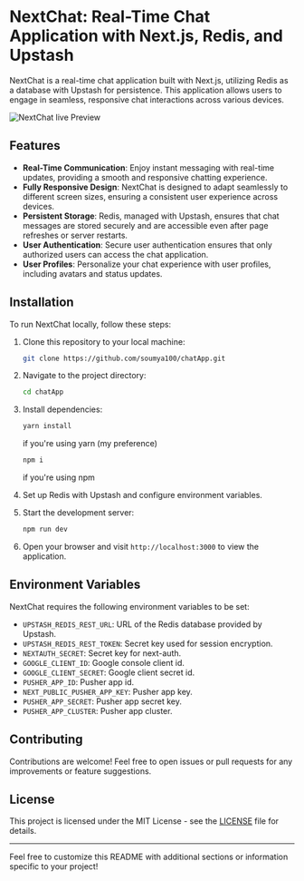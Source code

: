 # NextChat: Real-Time Chat Application with Next.js, Redis, and Upstash

NextChat is a real-time chat application built with Next.js, utilizing Redis as a database with Upstash for persistence. This application allows users to engage in seamless, responsive chat interactions across various devices.

![NextChat live Preview](https://chat-app-ten-cyan.vercel.app/)

## Features

- **Real-Time Communication**: Enjoy instant messaging with real-time updates, providing a smooth and responsive chatting experience.
- **Fully Responsive Design**: NextChat is designed to adapt seamlessly to different screen sizes, ensuring a consistent user experience across devices.
- **Persistent Storage**: Redis, managed with Upstash, ensures that chat messages are stored securely and are accessible even after page refreshes or server restarts.
- **User Authentication**: Secure user authentication ensures that only authorized users can access the chat application.
- **User Profiles**: Personalize your chat experience with user profiles, including avatars and status updates.

## Installation

To run NextChat locally, follow these steps:

1. Clone this repository to your local machine:

   ```bash
   git clone https://github.com/soumya100/chatApp.git
   ```

2. Navigate to the project directory:

   ```bash
   cd chatApp
   ```

3. Install dependencies:

   ```bash
   yarn install
   ```
   if you're using yarn (my preference)

   ```bash
   npm i 
   ```
   if you're using npm

4. Set up Redis with Upstash and configure environment variables.

5. Start the development server:

   ```bash
   npm run dev
   ```

6. Open your browser and visit `http://localhost:3000` to view the application.

## Environment Variables

NextChat requires the following environment variables to be set:

- `UPSTASH_REDIS_REST_URL`: URL of the Redis database provided by Upstash.
- `UPSTASH_REDIS_REST_TOKEN`: Secret key used for session encryption.
- `NEXTAUTH_SECRET`: Secret key for next-auth.
- `GOOGLE_CLIENT_ID`: Google console client id.
- `GOOGLE_CLIENT_SECRET`: Google client secret id.
- `PUSHER_APP_ID`: Pusher app id.
- `NEXT_PUBLIC_PUSHER_APP_KEY`:  Pusher app key.
- `PUSHER_APP_SECRET`: Pusher app secret key. 
- `PUSHER_APP_CLUSTER`: Pusher app cluster.

## Contributing

Contributions are welcome! Feel free to open issues or pull requests for any improvements or feature suggestions.

## License

This project is licensed under the MIT License - see the [LICENSE](LICENSE) file for details.

---

Feel free to customize this README with additional sections or information specific to your project!
